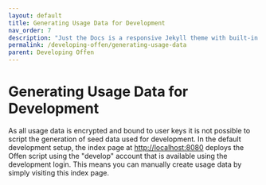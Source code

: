 ```yaml
---
layout: default
title: Generating Usage Data for Development
nav_order: 7
description: "Just the Docs is a responsive Jekyll theme with built-in search that is easily customizable and hosted on GitHub Pages."
permalink: /developing-offen/generating-usage-data
parent: Developing Offen
---
```


# Generating Usage Data for Development

As all usage data is encrypted and bound to user keys it is not possible to script the generation of seed data used for development. In the default development setup, the index page at <http://localhost:8080> deploys the Offen script using the "develop" account that is available using the development login. This means you can manually create usage data by simply visiting this index page.


